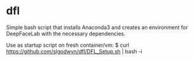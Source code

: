 # dfl
Simple bash script that installs Anaconda3 and creates an environment for DeepFaceLab with the necessary dependencies.

Use as startup script on fresh container/vm:
$ curl https://github.com/slgodwyn/dfl/DFL_Setup.sh | bash -i
